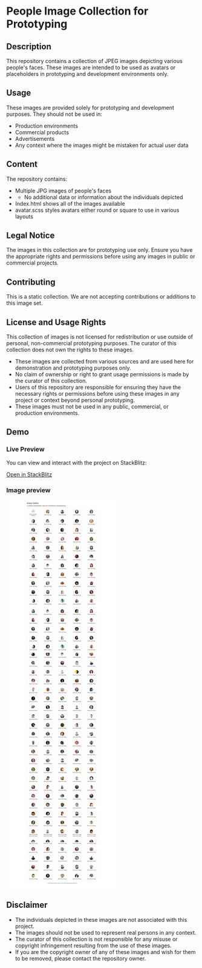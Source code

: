 # People Image Collection for Prototyping

## Description

This repository contains a collection of JPEG images depicting various people's faces. These images are intended to be used as avatars or placeholders in prototyping and development environments only.

## Usage

These images are provided solely for prototyping and development purposes. They should not be used in:

- Production environments
- Commercial products
- Advertisements
- Any context where the images might be mistaken for actual user data

## Content

The repository contains:

- Multiple JPG images of people's faces
- - No additional data or information about the individuals depicted
- Index.html shows all of the images available
- avatar.scss styles avatars either round or square to use in various layouts

## Legal Notice

The images in this collection are for prototyping use only. Ensure you have the appropriate rights and permissions before using any images in public or commercial projects.

## Contributing

This is a static collection. We are not accepting contributions or additions to this image set.

## License and Usage Rights

This collection of images is not licensed for redistribution or use outside of personal, non-commercial prototyping purposes. The curator of this collection does not own the rights to these images.

- These images are collected from various sources and are used here for demonstration and prototyping purposes only.
- No claim of ownership or right to grant usage permissions is made by the curator of this collection.
- Users of this repository are responsible for ensuring they have the necessary rights or permissions before using these images in any project or context beyond personal prototyping.
- These images must not be used in any public, commercial, or production environments.

## Demo

### Live Preview

You can view and interact with the project on StackBlitz:

[Open in StackBlitz](https://stackblitz.com/github/username/msb-avatarsMichaelScottBurke/msb-avatars)

### Image preview

![preview of avatars](https://raw.githubusercontent.com/MichaelScottBurke/msb-avatars/main/src/img/msb-avatar-preview.jpg)

## Disclaimer

- The individuals depicted in these images are not associated with this project.
- The images should not be used to represent real persons in any context.
- The curator of this collection is not responsible for any misuse or copyright infringement resulting from the use of these images.
- If you are the copyright owner of any of these images and wish for them to be removed, please contact the repository owner.
